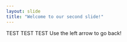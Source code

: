 ```yaml
---
layout: slide
title: "Welcome to our second slide!"
---
```

TEST TEST TEST
Use the left arrow to go back!
